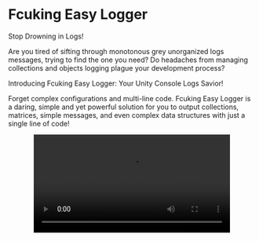 # Fcuking Easy Logger
Stop Drowning in Logs!

Are you tired of sifting through monotonous grey unorganized logs messages, trying to find the one you need? Do headaches from managing collections and objects logging plague your development process?

Introducing Fcuking Easy Logger: Your Unity Console Logs Savior!

Forget complex configurations and multi-line code. Fcuking Easy Logger is a daring, simple and yet powerful solution for you to output collections, matrices, simple messages, and even complex data structures with just a single line of code!

<p align="center">
  <video src="https://github.com/vladfrolovv/fcuking-easy-logger/assets/94003248/c977cc61-6ff0-4ba5-8859-f1e0bfdd9187" width="400"/>
</p>
